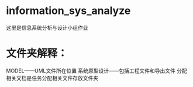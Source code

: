 # information_sys_analyze
这里是信息系统分析与设计小组作业
# 文件夹解释：
MODEL——UML文件所在位置
系统原型设计——包括工程文件和导出文件
分配相关文档是任务分配相关文件存放文件夹
